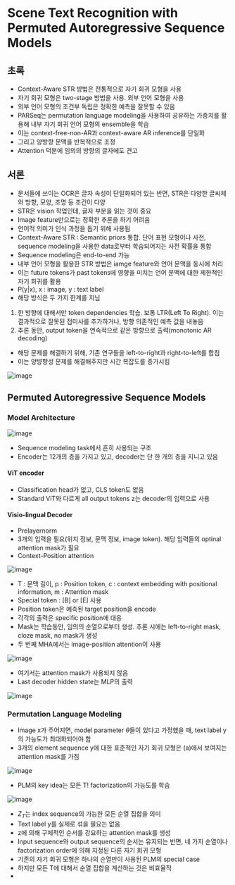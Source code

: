 # Scene Text Recognition with Permuted Autoregressive Sequence Models

## 초록

- Context-Aware STR 방법은 전통적으로 자기 회귀 모형을 사용
- 자기 회귀 모형은 two-stage 방법을 사용. 외부 언어 모형을 사용
- 외부 언어 모형의 조건부 독립은 정확한 예측을 잘못할 수 있음
- PARSeq는 permutation language modeling을 사용하여 공유하는 가중치를 활용해 내부 자기 회귀 언어 모형의 ensemble을 학습
- 이는 context-free-non-AR과 context-aware AR inference를 단일화
- 그리고 양방향 문맥을 반복적으로 조정
- Attention 덕분에 임의의 방향의 글자에도 견고 

## 서론

- 문서들에 쓰이는 OCR은 글자 속성이 단일화되어 있는 반면, STR은 다양한 글씨체와 방향, 모양, 조명 등 조건이 다양
- STR은 vision 작업인데, 글자 부분을 읽는 것이 중요
- Image feature만으로는 정확한 추론을 하기 어려움
- 언어적 의미가 인식 과정을 돕기 위해 사용됨
- Context-Aware STR : Semantic priors 통합. 단어 표현 모형이나 사전, sequence modeling을 사용한 data로부터 학습되어지는 사전 확률을 통합
- Sequence modeling은 end-to-end 가능
- 내부 언어 모형을 활용한 STR 방법은 iamge feature와 언어 문맥을 동시에 처리
- 이는 future tokens가 past tokens에 영향을 미치는 언어 문맥에 대한 제한적인 자기 회귀를 활용
- P(y|x), x : image, y : text label
- 해당 방식은 두 가지 한계를 지님
1. 한 방향에 대해서만 token dependencies 학습. 보통 LTR(Left To Right). 이는 결과적으로 잘못된 접미사를 추가하거나, 방향 의존적인 예측 값을 내놓음
2. 추론 동안, output token을 연속적으로 같은 방향으로 출력(monotonic AR decoding)
- 해당 문제를 해결하기 위해, 기존 연구들을 left-to-right과 right-to-left를 합침
- 이는 양뱡향성 문제를 해결해주지만 시간 복잡도를 증가시킴

![image](https://github.com/user-attachments/assts/b742e714-6b41-4291-b9ce-cefa659d0760)

## Permuted Autoregressive Sequence Models

### Model Architecture

![image](https://github.com/user-attachments/assets/56d425ed-a2f2-4194-946d-6d1c41730ffc)

- Sequence modeling task에서 흔히 사용되는 구조
- Encoder는 12개의 층을 가지고 있고, decoder는 단 한 개의 층을 지니고 있음

#### ViT encoder
- Classification head가 없고, CLS token도 없음
- Standard ViT와 다르게 all output tokens z는 decoder의 입력으로 사용

#### Visio-lingual Decoder
- Prelayernorm
- 3개의 입력을 필요(위치 정보, 문맥 정보, image token). 해당 입력들의 optinal attention mask가 필요
- Context-Position attention

![image](https://github.com/user-attachments/assets/2b2a4cf5-2521-4f8b-b65c-0687404102f2)

- T : 문맥 길이, p : Position token, c : context embedding with positional information, m : Attention mask
- Special token : [B] or [E] 사용
- Position token은 예측된 target position을 encode
- 각각의 출력은 specific position에 대응
- Mask는 학습동안, 임의의 순열으로부터 생성. 추론 시에는 left-to-right mask, cloze mask, no mask가 생성
- 두 번째 MHA에서는 image-position attention이 사용

![image](https://github.com/user-attachments/assets/529ced6d-1385-40a2-8bfd-6756bb945d9c)

- 여기서는 attention mask가 사용되지 않음
- Last decoder hidden state는 MLP의 출력

![image](https://github.com/user-attachments/assets/9555be79-ae66-4d60-bef8-3856720a98aa)

### Permutation Language Modeling
- Image x가 주어지면, model parameter $\theta$들이 있다고 가정했을 때, text label y의 가능도가 최대화되어야 함
- 3개의 element sequence y에 대한 표준적인 자기 회귀 모형은 (a)에서 보여지는 attention mask를 가짐

![image](https://github.com/user-attachments/assets/1b3c6f76-3771-4846-a9f7-45f3c98339d9)

- PLM의 key idea는 모든 T! factorization의 가능도를 학습

![image](https://github.com/user-attachments/assets/c864e500-0269-43a0-8b0e-2ab5f3feefec)

- $Z_T$는 index sequence의 가능한 모든 순열 집합을 의미
- Text label y를 실제로 섞을 필요는 없음
- z에 의해 구체적인 순서를 강요하는 attention mask를 생성
- Input sequence와 output sequence의 순서는 유지되는 반면, 네 가지 순열이나 factorization order에 의해 지정된 다른 자기 회귀 모형
- 기존의 자기 회귀 모형은 하나의 순열만이 사용된 PLM의 special case
- 하지만 모든 T에 대해서 순열 집합을 계산하는 것은 비효율적
- 


